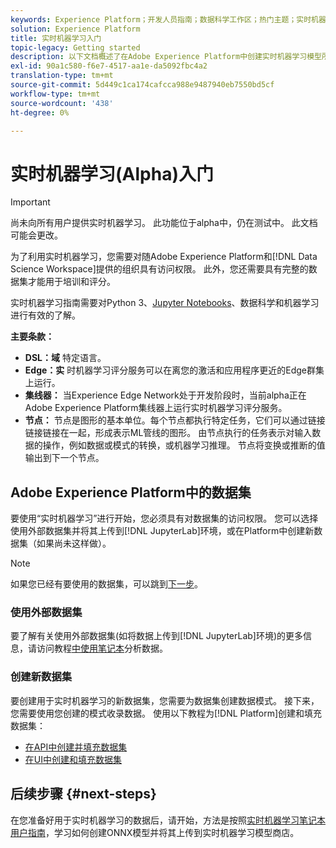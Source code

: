 ```yaml
---
keywords: Experience Platform；开发人员指南；数据科学工作区；热门主题；实时机器学习；
solution: Experience Platform
title: 实时机器学习入门
topic-legacy: Getting started
description: 以下文档概述了在Adobe Experience Platform中创建实时机器学习模型所需的步骤。
exl-id: 90a1c580-f6e7-4517-aa1e-da5092fbc4a2
translation-type: tm+mt
source-git-commit: 5d449c1ca174cafcca988e9487940eb7550bd5cf
workflow-type: tm+mt
source-wordcount: '438'
ht-degree: 0%

---
```


# 实时机器学习(Alpha)入门

>[!IMPORTANT]
>
>尚未向所有用户提供实时机器学习。 此功能位于alpha中，仍在测试中。 此文档可能会更改。

为了利用实时机器学习，您需要对随Adobe Experience Platform和[!DNL Data Science Workspace]提供的组织具有访问权限。 此外，您还需要具有完整的数据集才能用于培训和评分。

实时机器学习指南需要对Python 3、[Jupyter Notebooks](../jupyterlab/overview.md)、数据科学和机器学习进行有效的了解。

**主要条款：**

- **DSL：域** 特定语言。
- **Edge：实** 时机器学习评分服务可以在离您的激活和应用程序更近的Edge群集上运行。
- **集线器：** 当Experience Edge Network处于开发阶段时，当前alpha正在Adobe Experience Platform集线器上运行实时机器学习评分服务。
- **节点：** 节点是图形的基本单位。每个节点都执行特定任务，它们可以通过链接链接链接在一起，形成表示ML管线的图形。 由节点执行的任务表示对输入数据的操作，例如数据或模式的转换，或机器学习推理。 节点将变换或推断的值输出到下一个节点。

## Adobe Experience Platform中的数据集

要使用“实时机器学习”进行开始，您必须具有对数据集的访问权限。 您可以选择使用外部数据集并将其上传到[!DNL JupyterLab]环境，或在Platform中创建新数据集（如果尚未这样做）。

>[!NOTE]
>
>如果您已经有要使用的数据集，可以跳到[下一步](#next-steps)。

### 使用外部数据集

要了解有关使用外部数据集(如将数据上传到[!DNL JupyterLab]环境)的更多信息，请访问教程[中使用笔记本](../jupyterlab/analyze-your-data.md#external-data)分析数据。

### 创建新数据集

要创建用于实时机器学习的新数据集，您需要为数据集创建数据模式。 接下来，您需要使用您创建的模式收录数据。 使用以下教程为[!DNL Platform]创建和填充数据集：

- [在API中创建并填充数据集](../../catalog/datasets/create.md)
- [在UI中创建和填充数据集](../../ingestion/tutorials/ingest-batch-data.md)

## 后续步骤 {#next-steps}

在您准备好用于实时机器学习的数据后，请开始，方法是按照[实时机器学习笔记本用户指南](./rtml-authoring-notebook.md)，学习如何创建ONNX模型并将其上传到实时机器学习模型商店。
